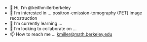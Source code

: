 - 👋 Hi, I’m @keithmillerberkeley
- 👀 I’m interested in ... positron-emission-tomography (PET) image recostruction
- 🌱 I’m currently learning ...
- 💞️ I’m looking to collaborate on ...
- 📫 How to reach me ... kmiller@math.berkeley.edu

<!---
keithmillerberkeley/keithmillerberkeley is a ✨ special ✨ repository because its `README.md` (this file) appears on your GitHub profile.
You can click the Preview link to take a look at your changes.
--->
